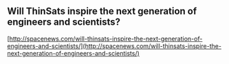 ## Will ThinSats inspire the next generation of engineers and scientists?
  
  [http://spacenews.com/will-thinsats-inspire-the-next-generation-of-engineers-and-scientists/](http://spacenews.com/will-thinsats-inspire-the-next-generation-of-engineers-and-scientists/)